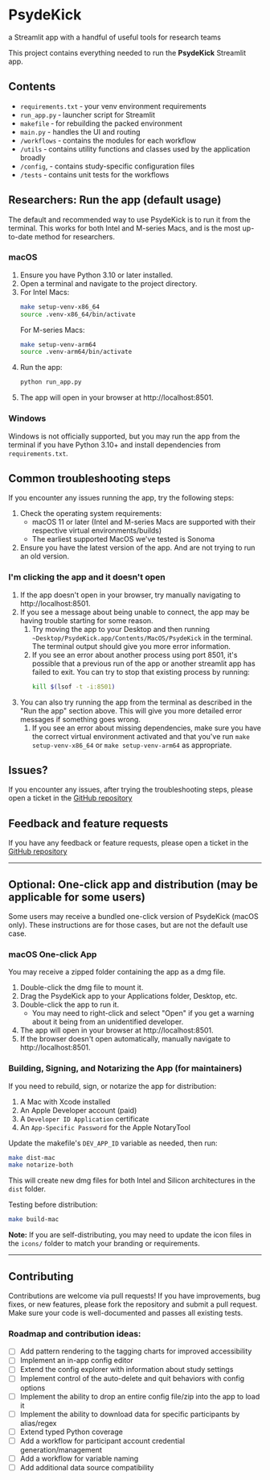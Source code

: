 # PsydeKick 
a Streamlit app with a handful of useful tools for research teams

This project contains everything needed to run the **PsydeKick** Streamlit app.

## Contents

-  `requirements.txt` ‑ your venv environment requirements
-  `run_app.py` ‑ launcher script for Streamlit
-  `makefile` ‑ for rebuilding the packed environment
-  `main.py` - handles the UI and routing
- `/workflows` ‑ contains the modules for each workflow
- `/utils` ‑ contains utility functions and classes used by the application broadly
- `/config`, - contains study-specific configuration files
- `/tests` ‑ contains unit tests for the workflows

## Researchers: Run the app (default usage)

The default and recommended way to use PsydeKick is to run it from the terminal. This works for both Intel and M-series Macs, and is the most up-to-date method for researchers.

### macOS
1. Ensure you have Python 3.10 or later installed.
2. Open a terminal and navigate to the project directory.
3. For Intel Macs:
   ```bash
   make setup-venv-x86_64
   source .venv-x86_64/bin/activate
   ```
   For M-series Macs:
   ```bash
   make setup-venv-arm64
   source .venv-arm64/bin/activate
   ```
4. Run the app:
   ```bash
   python run_app.py
   ```
5. The app will open in your browser at http://localhost:8501.

### Windows
Windows is not officially supported, but you may run the app from the terminal if you have Python 3.10+ and install dependencies from `requirements.txt`.

## Common troubleshooting steps
If you encounter any issues running the app, try the following steps:
1. Check the operating system requirements:
   - macOS 11 or later (Intel and M-series Macs are supported with their respective virtual environments/builds)
   - The earliest supported MacOS we've tested is Sonoma
2. Ensure you have the latest version of the app. And are not trying to run an old version.

### I'm clicking the app and it doesn't open
1. If the app doesn't open in your browser, try manually navigating to http://localhost:8501.
2. If you see a message about being unable to connect, the app may be having trouble starting for some reason.
   1. Try moving the app to your Desktop and then running `~Desktop/PsydeKick.app/Contents/MacOS/PsydeKick` in the terminal. The terminal output should give you more error information.
   2. If you see an error about another process using port 8501, it's possible that a previous run of the app or another streamlit app has failed to exit. You can try to stop that existing process by running:
      ```bash
      kill $(lsof -t -i:8501)
      ```
3. You can also try running the app from the terminal as described in the "Run the app" section above. This will give you more detailed error messages if something goes wrong. 
   1. If you see an error about missing dependencies, make sure you have the correct virtual environment activated and that you've run `make setup-venv-x86_64` or `make setup-venv-arm64` as appropriate.

## Issues?
If you encounter any issues, after trying the troubleshooting steps, please open a ticket in the [GitHub repository](https://github.com/ddemarco96/research-helpers)

## Feedback and feature requests
If you have any feedback or feature requests, please open a ticket in the [GitHub repository](https://github.com/ddemarco96/research-helpers)

---

## Optional: One-click app and distribution (may be applicable for some users)

Some users may receive a bundled one-click version of PsydeKick (macOS only). These instructions are for those cases, but are not the default use case.

### macOS One-click App
You may receive a zipped folder containing the app as a dmg file.
1. Double-click the dmg file to mount it.
2. Drag the PsydeKick app to your Applications folder, Desktop, etc.
3. Double-click the app to run it.
   - You may need to right-click and select "Open" if you get a warning about it being from an unidentified developer.
4. The app will open in your browser at http://localhost:8501.
5. If the browser doesn't open automatically, manually navigate to http://localhost:8501.

### Building, Signing, and Notarizing the App (for maintainers)
If you need to rebuild, sign, or notarize the app for distribution:
1. A Mac with Xcode installed
2. An Apple Developer account (paid)
3. A `Developer ID Application` certificate
4. An `App-Specific Password` for the Apple NotaryTool

Update the makefile's `DEV_APP_ID` variable as needed, then run:
```bash
make dist-mac
make notarize-both
```
This will create new dmg files for both Intel and Silicon architectures in the `dist` folder.

Testing before distribution:
```bash
make build-mac
```

**Note:** If you are self-distributing, you may need to update the icon files in the `icons/` folder to match your branding or requirements.

---

## Contributing
Contributions are welcome via pull requests! If you have improvements, bug fixes, or new features, please fork the repository and submit a pull request. Make sure your code is well-documented and passes all existing tests.

### Roadmap and contribution ideas:
- [ ] Add pattern rendering to the tagging charts for improved accessibility
- [ ] Implement an in-app config editor
- [ ] Extend the config explorer with information about study settings
- [ ] Implement control of the auto-delete and quit behaviors with config options
- [ ] Implement the ability to drop an entire config file/zip into the app to load it
- [ ] Implement the ability to download data for specific participants by alias/regex
- [ ] Extend typed Python coverage
- [ ] Add a workflow for participant account credential generation/management
- [ ] Add a workflow for variable naming
- [ ] Add additional data source compatibility